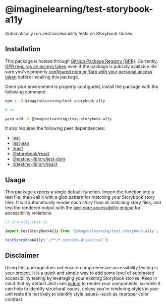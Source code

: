 # @imaginelearning/test-storybook-a11y

Automatically run Jest accessibility tests on Storybook stories.

## Installation

This package is hosted through [GitHub Package Registry (GPR)](https://github.com/features/packages).
Currently, [GPR requires an access token](https://github.community/t/download-from-github-package-registry-without-authentication/14407) even if the package is publicly available.
Be sure you've properly [configured npm or Yarn with your personal access token](https://docs.github.com/en/packages/using-github-packages-with-your-projects-ecosystem/configuring-npm-for-use-with-github-packages) before installing this package.

Once your environment is properly configured, install the package with the following command:

```bash
npm i -D @imaginelearning/test-storybook-a11y

# or

yarn add -D @imaginelearning/test-storybook-a11y
```

It also requires the following peer dependencies:

- [jest](https://github.com/facebook/jest)
- [jest-axe](https://github.com/nickcolley/jest-axe)
- [react](https://github.com/facebook/react/)
- [@storybook/react](https://github.com/storybookjs/storybook/tree/master/app/react)
- [@testing-library/jest-dom](https://github.com/testing-library/jest-dom)
- [@testing-library/react](https://github.com/testing-library/react-testing-library)

## Usage

This package exports a single default function. Import the function into a test file, then call it with a glob pattern for matching your Storybook story files.
It will automatically render each story from all matching story files, and test the rendered output with the [axe-core accessibility engine](https://github.com/dequelabs/axe-core) for accessibility violations.

```ts
// src/a11y.test.ts

import testStorybookA11y from '@imaginelearning/test-storybook-a11y';

testStorybookA11y('./**/*.stories.@(jsx|tsx)');
```

## Disclaimer

Using this package does not ensure comprehensive accessibility testing in your project.
It is a quick and simple way to add some level of automated accessibility testing by leveraging your existing Storybook stories.
Keep in mind that by default Jest uses [jsdom](https://github.com/jsdom/jsdom) to render your components, so while it _can_ help to identify structural issues, unless you're rendering styles in your unit tests it's not likely to identify style issues--such as improper color contrast.
